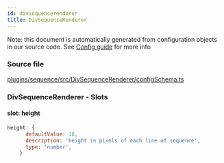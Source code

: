 ```yaml
---
id: divsequencerenderer
title: DivSequenceRenderer
---
```


Note: this document is automatically generated from configuration objects in our
source code. See [Config guide](/docs/config_guide) for more info

### Source file

[plugins/sequence/src/DivSequenceRenderer/configSchema.ts](https://github.com/GMOD/jbrowse-components/blob/main/plugins/sequence/src/DivSequenceRenderer/configSchema.ts)

### DivSequenceRenderer - Slots

#### slot: height

```js
height: {
      defaultValue: 16,
      description: 'height in pixels of each line of sequence',
      type: 'number',
    }
```
